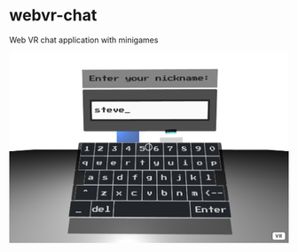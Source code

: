 # webvr-chat
Web VR chat application with minigames

![Alt text](/front/img1.png?raw=true "Optional Title")
